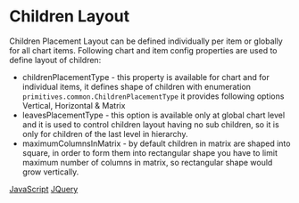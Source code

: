 # Children Layout
Children Placement Layout can be defined individually per item or globally for all chart items. Following chart and item config properties are used to define layout of children:

* childrenPlacementType - this property is available for chart and for individual items, it defines shape of children with enumeration `primitives.common.ChildrenPlacementType` it provides following options Vertical, Horizontal & Matrix
* leavesPlacementType - this option is available only at global chart level and it is used to control children layout having no sub children, so it is only for children of the last level in hierarchy.
* maximumColumnsInMatrix - by default children in matrix are shaped into square, in order to form them into rectangular shape you have to limit maximum number of columns in matrix, so rectangular shape would grow vertically.

[JavaScript](javascript.controls/CaseChildrenPlacementType.html)
[JQuery](jquery.widgets/CaseChildrenPlacementType.html)